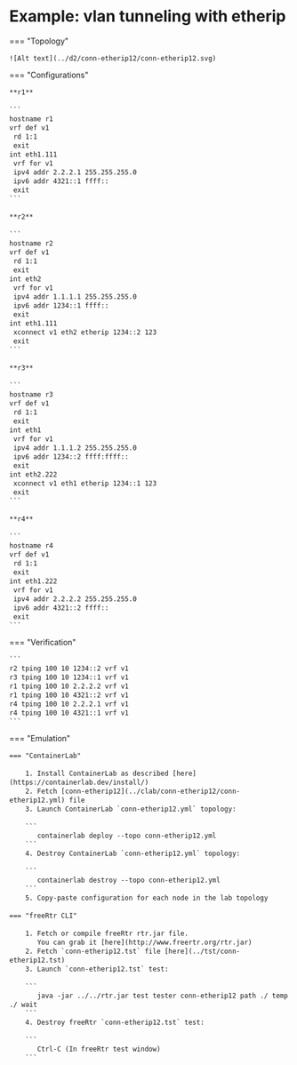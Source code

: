 # Example: vlan tunneling with etherip

=== "Topology"

    ![Alt text](../d2/conn-etherip12/conn-etherip12.svg)

=== "Configurations"

    **r1**

    ```
    hostname r1
    vrf def v1
     rd 1:1
     exit
    int eth1.111
     vrf for v1
     ipv4 addr 2.2.2.1 255.255.255.0
     ipv6 addr 4321::1 ffff::
     exit
    ```

    **r2**

    ```
    hostname r2
    vrf def v1
     rd 1:1
     exit
    int eth2
     vrf for v1
     ipv4 addr 1.1.1.1 255.255.255.0
     ipv6 addr 1234::1 ffff::
     exit
    int eth1.111
     xconnect v1 eth2 etherip 1234::2 123
     exit
    ```

    **r3**

    ```
    hostname r3
    vrf def v1
     rd 1:1
     exit
    int eth1
     vrf for v1
     ipv4 addr 1.1.1.2 255.255.255.0
     ipv6 addr 1234::2 ffff:ffff::
     exit
    int eth2.222
     xconnect v1 eth1 etherip 1234::1 123
     exit
    ```

    **r4**

    ```
    hostname r4
    vrf def v1
     rd 1:1
     exit
    int eth1.222
     vrf for v1
     ipv4 addr 2.2.2.2 255.255.255.0
     ipv6 addr 4321::2 ffff::
     exit
    ```

=== "Verification"

    ```
    r2 tping 100 10 1234::2 vrf v1
    r3 tping 100 10 1234::1 vrf v1
    r1 tping 100 10 2.2.2.2 vrf v1
    r1 tping 100 10 4321::2 vrf v1
    r4 tping 100 10 2.2.2.1 vrf v1
    r4 tping 100 10 4321::1 vrf v1
    ```

=== "Emulation"

    === "ContainerLab"

        1. Install ContainerLab as described [here](https://containerlab.dev/install/)  
        2. Fetch [conn-etherip12](../clab/conn-etherip12/conn-etherip12.yml) file  
        3. Launch ContainerLab `conn-etherip12.yml` topology:  

        ```
           containerlab deploy --topo conn-etherip12.yml  
        ```
        4. Destroy ContainerLab `conn-etherip12.yml` topology:  

        ```
           containerlab destroy --topo conn-etherip12.yml  
        ```
        5. Copy-paste configuration for each node in the lab topology

    === "freeRtr CLI"

        1. Fetch or compile freeRtr rtr.jar file.  
           You can grab it [here](http://www.freertr.org/rtr.jar)  
        2. Fetch `conn-etherip12.tst` file [here](../tst/conn-etherip12.tst)  
        3. Launch `conn-etherip12.tst` test:  

        ```
           java -jar ../../rtr.jar test tester conn-etherip12 path ./ temp ./ wait
        ```
        4. Destroy freeRtr `conn-etherip12.tst` test:  

        ```
           Ctrl-C (In freeRtr test window)
        ```

